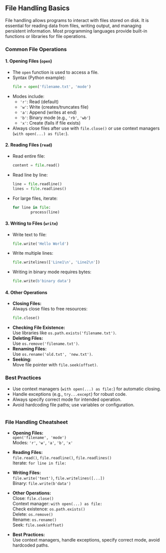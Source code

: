 ## File Handling Basics

File handling allows programs to interact with files stored on disk. It is essential for reading data from files, writing output, and managing persistent information. Most programming languages provide built-in functions or libraries for file operations.

### Common File Operations

#### 1. Opening Files (`open`)
- The `open` function is used to access a file.
- Syntax (Python example):  
    ```python
    file = open('filename.txt', 'mode')
    ```
- Modes include:
    - `'r'`: Read (default)
    - `'w'`: Write (creates/truncates file)
    - `'a'`: Append (writes at end)
    - `'b'`: Binary mode (e.g., `'rb'`, `'wb'`)
    - `'x'`: Create (fails if file exists)
- Always close files after use with `file.close()` or use context managers (`with open(...) as file:`).

#### 2. Reading Files (`read`)
- Read entire file:  
    ```python
    content = file.read()
    ```
- Read line by line:  
    ```python
    line = file.readline()
    lines = file.readlines()
    ```
- For large files, iterate:
    ```python
    for line in file:
            process(line)
    ```

#### 3. Writing to Files (`write`)
- Write text to file:
    ```python
    file.write('Hello World')
    ```
- Write multiple lines:
    ```python
    file.writelines(['Line1\n', 'Line2\n'])
    ```
- Writing in binary mode requires bytes:
    ```python
    file.write(b'binary data')
    ```

#### 4. Other Operations
- **Closing Files:**  
    Always close files to free resources:
    ```python
    file.close()
    ```
- **Checking File Existence:**  
    Use libraries like `os.path.exists('filename.txt')`.
- **Deleting Files:**  
    Use `os.remove('filename.txt')`.
- **Renaming Files:**  
    Use `os.rename('old.txt', 'new.txt')`.
- **Seeking:**  
    Move file pointer with `file.seek(offset)`.

### Best Practices
- Use context managers (`with open(...) as file:`) for automatic closing.
- Handle exceptions (e.g., `try...except`) for robust code.
- Always specify correct mode for intended operation.
- Avoid hardcoding file paths; use variables or configuration.


```
```

### File Handling Cheatsheet

- **Opening Files:**  
    `open('filename', 'mode')`  
    Modes: `'r'`, `'w'`, `'a'`, `'b'`, `'x'`

- **Reading Files:**  
    `file.read()`, `file.readline()`, `file.readlines()`  
    Iterate: `for line in file:`

- **Writing Files:**  
    `file.write('text')`, `file.writelines([...])`  
    Binary: `file.write(b'data')`

- **Other Operations:**  
    Close: `file.close()`  
    Context manager: `with open(...) as file:`  
    Check existence: `os.path.exists()`  
    Delete: `os.remove()`  
    Rename: `os.rename()`  
    Seek: `file.seek(offset)`

- **Best Practices:**  
    Use context managers, handle exceptions, specify correct mode, avoid hardcoded paths.